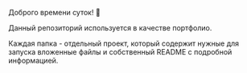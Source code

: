 Доброго времени суток! :raising_hand:

Данный репозиторий используется в качестве портфолио. 

Каждая папка - отдельный проект, который содержит нужные для запуска вложенные файлы и собственный README с подробной информацией.
